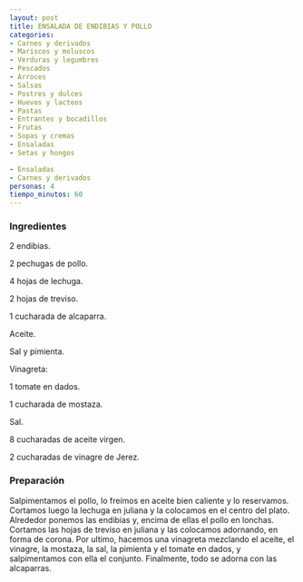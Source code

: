 ```yaml
---
layout: post
title: ENSALADA DE ENDIBIAS Y POLLO
categories:
- Carnes y derivados
- Mariscos y moluscos
- Verduras y legumbres
- Pescados
- Arroces
- Salsas
- Postres y dulces
- Huevos y lacteos
- Pastas
- Entrantes y bocadillos
- Frutas
- Sopas y cremas
- Ensaladas
- Setas y hongos

- Ensaladas
- Carnes y derivados
personas: 4 
tiempo_minutos: 60 
---
```

<h3>Ingredientes</h3>
2 endibias.

2 pechugas de pollo.

4 hojas de lechuga.

2 hojas de treviso.

1 cucharada de alcaparra.

Aceite.

Sal y pimienta.

Vinagreta:

1 tomate en dados.

1 cucharada de mostaza.

Sal.

8 cucharadas de aceite virgen.

2 cucharadas de vinagre de Jerez.

<h3>Preparación</h3>
Salpimentamos el pollo, lo freímos en aceite bien caliente y lo reservamos. Cortamos luego la lechuga en juliana y la colocamos en el centro del plato. Alrededor ponemos las endibias y, encima de ellas el pollo en lonchas. Cortamos las hojas de treviso en juliana y las colocamos adornando, en forma de corona. Por ultimo, hacemos una vinagreta mezclando el aceite, el vinagre, la mostaza, la sal, la pimienta y el tomate en dados, y salpimentamos con ella el conjunto. Finalmente, todo se adorna con las alcaparras.


